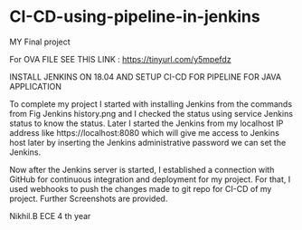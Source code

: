 # CI-CD-using-pipeline-in-jenkins
MY Final project

For OVA FILE SEE THIS LINK : https://tinyurl.com/y5mpefdz


INSTALL JENKINS ON 18.04 AND SETUP CI-CD FOR PIPELINE FOR JAVA APPLICATION

To complete my project I started with installing Jenkins from the commands from Fig Jenkins
history.png and I checked the status using service Jenkins status to know the status. Later I
started the Jenkins from my localhost IP address like https://localhost:8080 which will give me
access to Jenkins host later by inserting the Jenkins administrative password we can set the
Jenkins.

Now after the Jenkins server is started, I established a connection with GitHub for continuous
integration and deployment for my project. For that, I used webhooks to push the changes made
to git repo for CI-CD of my project. Further Screenshots are provided.

Nikhil.B
ECE 4 th year
